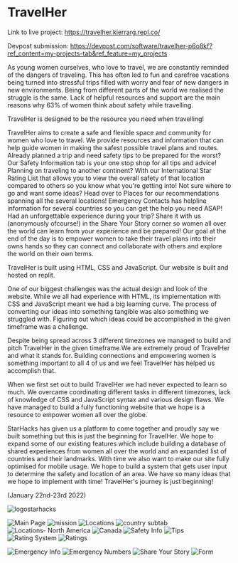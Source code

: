 # TravelHer

Link to live project: https://travelher.kierrarg.repl.co/

Devpost submission: https://devpost.com/software/travelher-p6o8kf?ref_content=my-projects-tab&ref_feature=my_projects

As young women ourselves, who love to travel, we are constantly reminded of the dangers of traveling. This has often led to fun and carefree vacations being turned into stressful trips filled with worry and fear of new dangers in new environments. Being from different parts of the world we realised the struggle is the same. Lack of helpful resources and support are the main reasons why 63% of women think about safety while travelling.

TravelHer is designed to be the resource you need when travelling!

TravelHer aims to create a safe and flexible space and community for women who love to travel. We provide resources and information that can help guide women in making the safest possible travel plans and routes. Already planned a trip and need safety tips to be prepared for the worst? Our Safety Information tab is your one stop shop for all tips and advice! Planning on traveling to another continent? With our International Star Rating List that allows you to view the overall safety of that location compared to others so you know what you're getting into! Not sure where to go and want some ideas? Head over to Places for our recommendations spanning all the several locations! Emergency Contacts has helpline information for several countries so you can get the help you need ASAP! Had an unforgettable experience during your trip? Share it with us (anonymously ofcourse!) in the Share Your Story corner so women all over the world can learn from your experience and be prepared! Our goal at the end of the day is to empower women to take their travel plans into their owns hands so they can connect and collaborate with others and explore the world on their own terms.

TravelHer is built using HTML, CSS and JavaScript. Our website is built and hosted on replit.

One of our biggest challenges was the actual design and look of the website. While we all had experience with HTML, its implementation with CSS and JavaScript meant we had a big learning curve. The process of converting our ideas into something tangible was also something we struggled with. Figuring out which ideas could be accomplished in the given timeframe was a challenge.

Despite being spread across 3 different timezones we managed to build and pitch TravelHer in the given timeframe.We are extremely proud of TravelHer and what it stands for. Building connections and empowering women is something important to all 4 of us and we feel TravelHer has helped us accomplish that.

When we first set out to build TravelHer we had never expected to learn so much. We overcame coordinating different tasks in different timezones, lack of knowledge of CSS and JavaScript syntax and various design flaws. We have managed to build a fully functioning website that we hope is a resource to empower women all over the globe.

StarHacks has given us a platform to come together and proudly say we built something but this is just the beginning for TravelHer. We hope to expand some of our existing features which include building a database of shared experiences from women all over the world and an expanded list of countries and their landmarks. With time we also want to make our site fully optimised for mobile usage. We hope to build a system that gets user input to determine the safety and location of an area. We have so many ideas that we hope to implement with time! TravelHer's journey is just beginning!

(January 22nd-23rd 2022)



![logostarhacks](https://user-images.githubusercontent.com/64074709/150935628-3932600d-a9f9-4764-9156-b426ba5064f8.png)

![Main Page](https://user-images.githubusercontent.com/64074709/150938709-ef1d82eb-6fbd-443d-ad1a-a508e84ada55.png)
![mission](https://user-images.githubusercontent.com/64074709/150938764-60d0e038-45c0-4cb0-ac30-dea7d5e6270e.png)
![Locations](https://user-images.githubusercontent.com/64074709/150938791-7cfe033e-8ed0-4de7-a107-cb50a866df9d.png)
![country subtab](https://user-images.githubusercontent.com/64074709/150938808-240fc360-aac0-40f4-8a77-434c8e47107f.png)
![Locations- North America](https://user-images.githubusercontent.com/64074709/150938826-4e30bbd1-831a-4b7f-95b1-393fb3b95f54.png)
![Canada](https://user-images.githubusercontent.com/64074709/150938936-6ea72e33-bf2e-434c-bb55-a993e50683c8.png)
![Safety Info](https://user-images.githubusercontent.com/64074709/150939126-751e6c38-e60e-41a5-9ff6-f7a8e80b1e71.png)
![Tips](https://user-images.githubusercontent.com/64074709/150939176-47d655e5-50f3-43a1-bcef-1cc2bc8261bd.png)
![Rating System](https://user-images.githubusercontent.com/64074709/150939324-cdb4f252-f2df-43d8-bda2-b054c6dec43a.png)
![Ratings](https://user-images.githubusercontent.com/64074709/150939391-514cab90-e429-480e-8e1d-4664559af742.png)

![Emergency Info](https://user-images.githubusercontent.com/64074709/150939547-38f9c143-7e23-4698-b61e-5e760229c15e.png)
![Emergency Numbers](https://user-images.githubusercontent.com/64074709/150939605-0024923b-286c-4734-926b-d767248b4b92.png)
![Share Your Story](https://user-images.githubusercontent.com/64074709/150939693-e40aae84-474e-4ddc-a99a-c0c98e00c31b.png)
![Form](https://user-images.githubusercontent.com/64074709/150939780-318fe4fc-07e2-47a8-b38d-8047560d538a.png)
